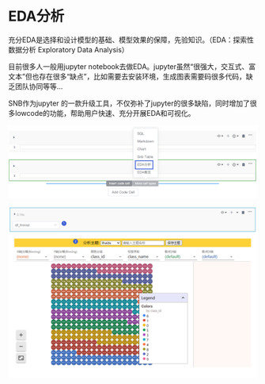 # EDA分析

充分EDA是选择和设计模型的基础、模型效果的保障，先验知识。（EDA：探索性数据分析 Exploratory Data Analysis）

目前很多人一般用jupyter notebook去做EDA。jupyter虽然“很强大，交互式、富文本”但也存在很多“缺点”，比如需要去安装环境，生成图表需要码很多代码，缺乏团队协同等等…

SNB作为jupyter 的一款升级工具，不仅弥补了jupyter的很多缺陷，同时增加了很多lowcode的功能，帮助用户快速、充分开展EDA和可视化。

![](/assets/edafx.png)

![](/assets/edastest.png)

